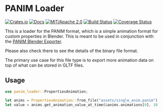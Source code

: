 # PANIM Loader

[![Crates.io](https://img.shields.io/crates/v/panim-loader.svg)](https://crates.io/crates/panim-loader)
[![Docs](https://docs.rs/panim-loader/badge.svg)](https://docs.rs/panim-loader/)
[![MIT/Apache 2.0](https://img.shields.io/badge/license-MIT%2FApache-blue.svg)](https://github.com/synphonyte/panim-loader#license)
[![Build Status](https://github.com/synphonyte/panim-loader/actions/workflows/ci.yml/badge.svg)](https://github.com/synphonyte/panim-loader/actions/workflows/ci.yml)
[![Coverage Status](https://coveralls.io/repos/github/Synphonyte/panim-loader/badge.svg?branch=refs/tags/v0.2.3)](https://coveralls.io/github/Synphonyte/panim-loader?branch=refs/tags/v0.2.3)
<!-- cargo-rdme start -->

This is a loader for the PANIM format, which is a simple animation format for custom properties in Blender.
This is meant to be used in conjunction with the [PANIM Blender Exporter](https://github.com/Synphonyte/blender-panim-exporter).

Please also check there to see the details of the binary file format.

The primary use case for this file type is to export more animation data on top of what can be stored in GLTF files.

## Usage

```rust
use panim_loader::PropertiesAnimation;

let anims = PropertiesAnimation::from_file("assets/single_anim.panim").unwrap();
let value = anims.get_animation_value_at_time(&anims.animations[0], 10.0);
```

<!-- cargo-rdme end -->
